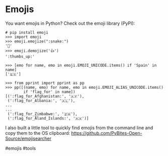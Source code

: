 # Emojis

You want emojis in Python? Check out the emoji library (PyPI):

```
# pip install emoji
>>> import emoji
>>> emoji.emojize(":snake:")
'🐍'
>>> emoji.demojize('👍')
':thumbs_up:'

>>> [emo for name, emo in emoji.EMOJI_UNICODE.items() if 'Spain' in name]
['🇪🇸']

>>> from pprint import pprint as pp
>>> pp([(name, emo) for name, emo in emoji.EMOJI_ALIAS_UNICODE.items()
        if 'flag_for' in name])
[(':flag_for_Afghanistan:', '🇦🇫'),
 (':flag_for_Albania:', '🇦🇱'),
...
...
 (':flag_for_Zimbabwe:', '🇿🇼'),
 (':flag_for_Åland_Islands:', '🇦🇽')]
```

I also built a little tool to quickly find emojis from the command line and copy them to the OS clipboard:
https://github.com/PyBites-Open-Source/emojisearcher

#emojis #tools
